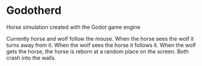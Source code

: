 # Godotherd
Horse simulation created with the Godot game engine

Currently horse and wolf follow the mouse. When the horse sees the wolf it turns away from it. When the wolf sees the horse it follows it. When the wolf gets the horse, the horse is reborn at a random place on the screen. 
Both crash into the walls.
